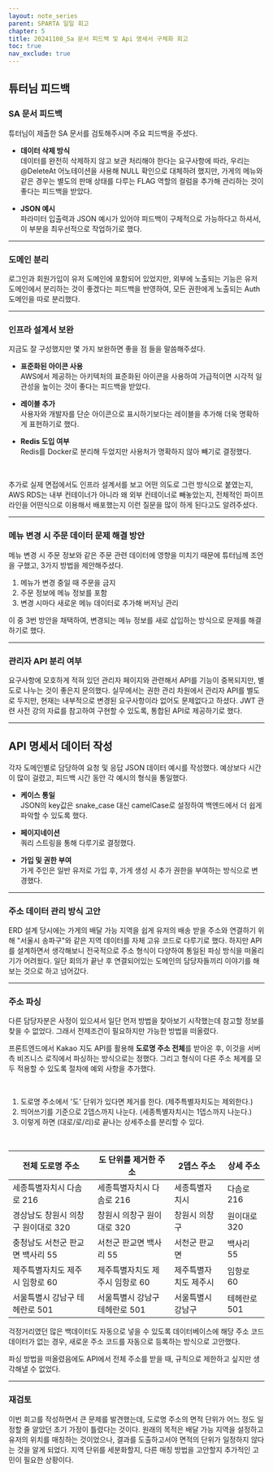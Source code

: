```yaml
---
layout: note_series
parent: SPARTA 일일 회고
chapter: 5
title: 20241108_Sa 문서 피드백 및 Api 명세서 구체화 회고
toc: true
nav_exclude: true
---
```


## 튜터님 피드백

### SA 문서 피드백
튜터님이 제출한 SA 문서를 검토해주시며 주요 피드백을 주셨다.

- **데이터 삭제 방식**  
  데이터를 완전히 삭제하지 않고 보관 처리해야 한다는 요구사항에 따라, 우리는 @DeleteAt 어노테이션을 사용해 NULL 확인으로 대체하려 했지만, 가게의 메뉴와 같은 경우는 별도의 판매 상태를 다루는 FLAG
  역할의 컬럼을 추가해 관리하는 것이 좋다는 피드백을 받았다.

- **JSON 예시**  
  파라미터 입출력과 JSON 예시가 있어야 피드백이 구체적으로 가능하다고 하셔서, 이 부분을 최우선적으로 작업하기로 했다.

---

### 도메인 분리
로그인과 회원가입이 유저 도메인에 포함되어 있었지만, 외부에 노출되는 기능은 유저 도메인에서 분리하는 것이 좋겠다는 피드백을 반영하여,
모든 권한에게 노출되는 Auth 도메인을 따로 분리했다.

---

### 인프라 설계서 보완
지금도 잘 구성했지만 몇 가지 보완하면 좋을 점 들을 말씀해주셨다.  

- **표준화된 아이콘 사용**  
  AWS에서 제공하는 아키텍처의 표준화된 아이콘을 사용하여 가급적이면 시각적 일관성을 높이는 것이 좋다는 피드백을 받았다.  

- **레이블 추가**  
  사용자와 개발자를 단순 아이콘으로 표시하기보다는 레이블을 추가해 더욱 명확하게 표현하기로 했다.  

- **Redis 도입 여부**  
  Redis를 Docker로 분리해 두었지만 사용처가 명확하지 않아 빼기로 결정했다.  

<br>

추가로 실제 면접에서도 인프라 설계서를 보고 어떤 의도로 그런 방식으로 붙였는지, AWS RDS는 내부 컨테이너가 아니라 왜 외부 컨테이너로 빼놓았는지,
전체적인 파이프라인을 어떤식으로 이용해서 배포했는지 이런 질문을 많이 하게 된다고도 알려주셨다.

---

### 메뉴 변경 시 주문 데이터 문제 해결 방안
메뉴 변경 시 주문 정보와 같은 주문 관련 데이터에 영향을 미치기 때문에 튜터님께 조언을 구했고, 3가지 방법을 제안해주셨다.

1. 메뉴가 변경 중일 때 주문을 금지
2. 주문 정보에 메뉴 정보를 포함
3. 변경 시마다 새로운 메뉴 데이터로 추가해 버저닝 관리

이 중 3번 방안을 채택하여, 변경되는 메뉴 정보를 새로 삽입하는 방식으로 문제를 해결하기로 했다.

---

### 관리자 API 분리 여부
요구사항에 모호하게 적혀 있던 관리자 페이지와 관련해서 API를 기능이 중복되지만, 별도로 나누는 것이 좋은지 문의했다.
실무에서는 권한 관리 차원에서 관리자 API를 별도로 두지만, 현재는 내부적으로 변경된 요구사항이라 없어도 문제없다고 하셨다.
JWT 관련 사전 강의 자료를 참고하여 구현할 수 있도록, 통합된 API로 제공하기로 했다.

---

## API 명세서 데이터 작성
각자 도메인별로 담당하여 요청 및 응답 JSON 데이터 예시를 작성했다. 예상보다 시간이 많이 걸렸고, 피드백 시간 동안 각 예시의 형식을 통일했다.

- **케이스 통일**  
  JSON의 key값은 snake_case 대신 camelCase로 설정하여 백엔드에서 더 쉽게 파악할 수 있도록 했다.  

- **페이지네이션**  
  쿼리 스트링을 통해 다루기로 결정했다.  

- **가입 및 권한 부여**  
  가게 주인은 일반 유저로 가입 후, 가게 생성 시 추가 권한을 부여하는 방식으로 변경했다.  

---

### 주소 데이터 관리 방식 고안
ERD 설계 당시에는 가게의 배달 가능 지역을 쉽게 유저의 배송 받을 주소와 연결하기 위해
"서울시 송파구"와 같은 지역 데이터를 자체 고유 코드로 다루기로 했다.
하지만 API를 설계하면서 생각해보니 전국적으로 주소 형식이 다양하여 통일된 파싱 방식을 떠올리기가 어려웠다.
일단 회의가 끝난 후 연결되어있는 도메인의 담당자들끼리 이야기를 해보는 것으로 하고 넘어갔다.

---

### 주소 파싱
다른 담당자분은 사정이 있으셔서 일단 먼저 방법을 찾아보기 시작했는데 참고할 정보를 찾을 수 없었다.
그래서 전제조건이 필요하지만 가능한 방법을 떠올렸다.

프론트엔드에서 Kakao 지도 API를 활용해 **도로명 주소 전체**를 받아온 후, 이것을 서버 측 비즈니스 로직에서 파싱하는 방식으로는 정했다.
그리고 형식이 다른 주소 체계를 모두 적용할 수 있도록 절차에 예외 사항을 추가했다.

<br>

1. 도로명 주소에서 '도' 단위가 있다면 제거를 한다. (제주특별자치도는 제외한다.)
2. 띄어쓰기를 기준으로 2뎁스까지 나눈다. (세종특별자치시는 1뎁스까지 나눈다.)
3. 이렇게 하면 (대로/로/리)로 끝나는 상세주소를 분리할 수 있다.

<br>

| 전체 도로명 주소             | 도 단위를 제거한 주소       | 2뎁스 주소      | 상세 주소    |
|-----------------------|--------------------|-------------|----------|
| 세종특별자치시 다솜로 216       | 세종특별자치시 다솜로 216    | 세종특별자치시     | 다솜로 216  |
| 경상남도 창원시 의창구 원이대로 320 | 창원시 의창구 원이대로 320   | 창원시 의창구     | 원이대로 320 |
| 충청남도 서천군 판교면 백사리 55   | 서천군 판교면 백사리 55     | 서천군 판교면     | 백사리 55   | 
| 제주특별자치도 제주시 임항로 60    | 제주특별자치도 제주시 임항로 60 | 제주특별자치도 제주시 | 임항로 60   |
| 서울특별시 강남구 테헤란로 501    | 서울특별시 강남구 테헤란로 501 | 서울특별시 강남구   | 테헤란로 501 |

걱정거리였던 많은 백데이터도 자동으로 넣을 수 있도록 데이터베이스에 해당 주소 코드 데이터가 없는 경우, 새로운 주소 코드를 자동으로 등록하는 방식으로 고안했다.

파싱 방법을 떠올렸음에도 API에서 전체 주소를 받을 때, 규칙으로 제한하고 싶지만 생각해낼 수 없었다.

---

### 재검토
이번 회고를 작성하면서 큰 문제를 발견했는데, 도로명 주소의 면적 단위가 어느 정도 일정할 줄 알았던 초기 가정이 틀렸다는 것이다.
원래의 목적은 배달 가능 지역을 설정하고 유저의 위치를 매칭하는 것이었으나, 결과를 도출하고서야 면적의 단위가 일정하지 않다는 것을 알게 되었다.
지역 단위를 세분화할지, 다른 매칭 방법을 고안할지 추가적인 고민이 필요한 상황이다.
